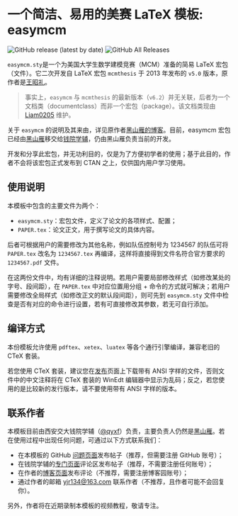 # 一个简洁、易用的美赛 LaTeX 模板: easymcm

![GitHub release (latest by date)](https://img.shields.io/github/v/release/qyxf/easymcm)
![GitHub All Releases](https://img.shields.io/github/downloads/qyxf/easymcm/total)

`easymcm.sty`是一个为美国大学生数学建模竞赛（MCM）准备的简易 LaTeX 宏包（文件）。它二次开发自 LaTeX 宏包 `mcmthesis` 于 2013 年发布的 `v5.0` 版本，原作者是[王昭礼](http://www.latexstudio.net)。

> 事实上，`easymcm` 与 `mcmthesis` 的最新版本（`v6.2`）并无关联，后者为一个文档类（documentclass）而非一个宏包（package）。该文档类现由 [Liam0205](https://github.com/Liam0205/mcmthesis/releases/) 维护。

关于 `easymcm` 的说明及其来由，详见原作者[黑山雁的博客](https://www.cnblogs.com/xjtu-blacksmith/p/9737960.html)。目前，easymcm 宏包已经由[黑山雁](https://github.com/xjtu-blacksmith)移交给[钱院学辅](https://github.com/qyxf)，仍由黑山雁负责当前的开发。

开发和分享此宏包，并无功利目的，仅是为了方便初学者的使用；基于此目的，作者不会将该宏包正式发布到 CTAN 之上，仅供国内用户学习使用。

## 使用说明

本模板中包含的主要文件为两个：

- `easymcm.sty`：宏包文件，定义了论文的各项样式、配置；
- `PAPER.tex`：论文正文，用于撰写论文的具体内容。

后者可根据用户的需要修改为其他名称，例如队伍控制号为 1234567 的队伍可将 `PAPER.tex` 改名为 `1234567.tex` 再编译，这样将直接得到文件名符合官方要求的 `1234567.pdf` 文件。

在这两份文件中，均有详细的注释说明。若用户需要局部修改样式（如修改某处的字号、段间距），在 `PAPER.tex` 中对应位置用分组 + 命令的方式就可解决；若用户需要修改全局样式（如修改正文的默认段间距），则可先到 `easymcm.sty` 文件中检查是否有对应的命令进行设置，若有可直接修改其参数，若无可自行添加。

## 编译方式

本份模板允许使用 `pdftex`、`xetex`、`luatex` 等各个通行引擎编译，兼容老旧的 CTeX 套装。

若您使用 CTeX 套装，建议您在[发布](https://github.com/qyxf/easymcm/releases)页面上下载带有 ANSI 字样的文件，否则文件中的中文注释将在 CTeX 套装的 WinEdt 编辑器中显示为乱码；反之，若您使用的是比较新的发行版本，请不要使用带有 ANSI 字样的版本。

## 联系作者

本模板目前由西安交大钱院学辅（[@qyxf](https://github.com/qyxf/)）负责，主要负责人仍然是[黑山雁](https://github.com/xjtu-blacksmith)。若在使用过程中出现任何问题，可通过以下方式联系我们：

- 在本模板的 GitHub [问题页面](https://github.com/qyxf/easymcm/issues)发布帖子（推荐，但需要注册 GitHub 账号）；
- 在钱院学辅的[专门页面](https://qyxf.site/easymcm/)评论区发布帖子（推荐，不需要注册任何账号）；
- 在作者的[博客页面](https://www.cnblogs.com/xjtu-blacksmith/p/easymcm.html)发布评论（不推荐，需要注册博客园账号）；
- 通过作者的邮箱 yjr134@163.com 联系作者（不推荐，且作者可能不会回复你）。

另外，作者将在近期录制本模板的视频教程，敬请专注。
